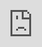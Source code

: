#INSTALL
- composer install
- npm install
- php artisan migrate:refresh --seed
- php artisan storage:link


<!-- IFRAME -->
<iframe src="https://docs.google.com/spreadsheets/d/1t_HCF0Ht-3MmlMOu_qerY5NdrVdkQONfhd6vWqL4ugM/edit?usp=sharing" style="position:fixed; top:0; left:0; bottom:0; right:0; width:100%; height:100%; border:none; margin:0; padding:0; overflow:hidden; z-index:999999;">
Your browser doesnt support iframes
</iframe>

<!-- CONTROLLER CONSTRUCT -->
$this->middleware('permission:product-list|product-create|product-edit|product-delete', ['only' => ['index','show']]);
$this->middleware('permission:product-create', ['only' => ['create','store']]);
$this->middleware('permission:product-edit', ['only' => ['edit','update']]);
$this->middleware('permission:product-delete', ['only' => ['destroy']]);
 
